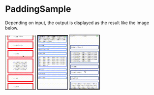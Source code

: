 # PaddingSample


Depending on input, the output is displayed as the result like the image below.

![result](https://github.com/sachiko-kame/PaddingSample/blob/3324edcb72fab66f7bfc3cb520da5b3356ca85e9/padding.gif)
![result](https://raw.githubusercontent.com/sachiko-kame/PaddingSample/e2e883654c1a983924930fc891019ae5ca4df99f/padding2.gif)
![result](https://raw.githubusercontent.com/sachiko-kame/PaddingSample/b017d008020960c83415b242127e4e38249eb42f/padding3.gif)



